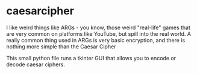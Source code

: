 # caesarcipher
I like weird things like ARGs - you know, those weird "real-life" games that are very common on platforms like YouTube, but spill into the real world.
A really common thing used in ARGs is very basic encryption, and there is nothing more simple than the Caesar Cipher

This small python file runs a tkinter GUI that allows you to encode or decode caesar ciphers. 
